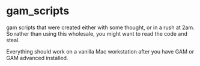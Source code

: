 # gam_scripts
gam scripts that were created either with some thought, or in a rush at 2am. So rather than using this wholesale, you might want to read the code and steal.

Everything should work on a vanilla Mac workstation after you have GAM or GAM advanced installed.

